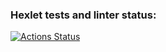 ### Hexlet tests and linter status:
[![Actions Status](https://github.com/SweetMoustached/frontend-project-lvl1/workflows/hexlet-check/badge.svg)](https://github.com/SweetMoustached/frontend-project-lvl1/actions)